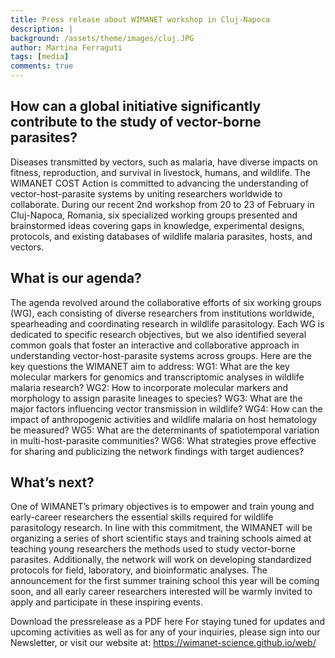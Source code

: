 ```yaml
---
title: Press release about WIMANET workshop in Cluj-Napoca
description: |
background: /assets/theme/images/cluj.JPG
author: Martina Ferraguti
tags: [media]
comments: true
---
```


## How can a global initiative significantly contribute to the study of vector-borne parasites? 
Diseases transmitted by vectors, such as malaria, have diverse impacts on fitness, reproduction, and survival in livestock, humans, and wildlife. The WIMANET COST Action is committed to advancing the understanding of vector-host-parasite systems by uniting researchers worldwide to collaborate. During our recent 2nd workshop from 20 to 23 of February in Cluj-Napoca, Romania, six specialized working groups presented and brainstormed ideas covering gaps in knowledge, experimental designs, protocols, and existing databases of wildlife malaria parasites, hosts, and vectors. 

## What is our agenda?
The agenda revolved around the collaborative efforts of six working groups (WG), each consisting of diverse researchers from institutions worldwide, spearheading and coordinating research in wildlife parasitology. Each WG is dedicated to specific research objectives, but we also identified several common goals that foster an interactive and collaborative approach in understanding vector-host-parasite systems across groups. Here are the key questions the WIMANET aim to address:
WG1: What are the key molecular markers for genomics and transcriptomic analyses in wildlife malaria research?
WG2: How to incorporate molecular markers and morphology to assign parasite lineages to species?
WG3: What are the major factors influencing vector transmission in wildlife?
WG4: How can the impact of anthropogenic activities and wildlife malaria on host hematology be measured?
WG5: What are the determinants of spatiotemporal variation in multi-host-parasite communities?
WG6: What strategies prove effective for sharing and publicizing the network findings with target audiences?

## What’s next?
One of WIMANET’s primary objectives is to empower and train young and early-career researchers the essential skills required for wildlife parasitology research. In line with this commitment, the WIMANET will be organizing a series of short scientific stays and training schools aimed at teaching young researchers the methods used to study vector-borne parasites. Additionally, the network will work on developing standardized protocols for field, laboratory, and bioinformatic analyses. The announcement for the first summer training school this year will be coming soon, and all early career researchers interested will be warmly invited to apply and participate in these inspiring events.

Download the pressrelease as a PDF here
For staying tuned for updates and upcoming activities  as well as for any of your inquiries, please sign into our Newsletter, or visit our website at: https://wimanet-science.github.io/web/

